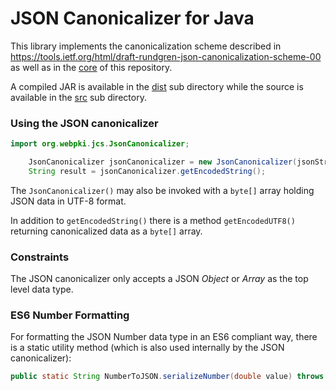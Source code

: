 # JSON Canonicalizer for Java
This library implements the canonicalization scheme described in
https://tools.ietf.org/html/draft-rundgren-json-canonicalization-scheme-00
as well as in the [core](https://github.com/cyberphone/json-canonicalization) of this repository.

A compiled JAR is available in the  [dist](dist) sub directory while the source is available in the [src](src) sub directory.

### Using the JSON canonicalizer

```java
import org.webpki.jcs.JsonCanonicalizer;

    JsonCanonicalizer jsonCanonicalizer = new JsonCanonicalizer(jsonString);
    String result = jsonCanonicalizer.getEncodedString();

```
The `JsonCanonicalizer()` may also be invoked with a `byte[]` array holding JSON data in UTF-8 format.

In addition to `getEncodedString()` there is a method `getEncodedUTF8()` returning canonicalized data as
a `byte[]` array.

### Constraints
The JSON canonicalizer only accepts a JSON _Object_ or _Array_ as the top level data type.

### ES6 Number Formatting
For formatting the JSON Number data type in an ES6 compliant way, there is a static utility method
(which is also used internally by the JSON canonicalizer):
```java
public static String NumberToJSON.serializeNumber(double value) throws IOException;
```
